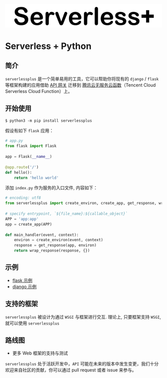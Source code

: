 ![](serverless+.png)

# Serverless + Python

## 简介

`serverlessplus` 是一个简单易用的工具，它可以帮助你将现有的 `django` / `flask` 等框架构建的应用借助 [API 网关](https://cloud.tencent.com/product/apigateway) 迁移到 [腾讯云无服务云函数](https://cloud.tencent.com/product/scf)（Tencent Cloud Serverless Cloud Function）上。

## 开始使用

```shell
$ python3 -m pip install serverlessplus
```

假设有如下 `flask` 应用：
```python
# app.py
from flask import Flask

app = Flask(__name__)

@app.route('/')
def hello():
    return 'hello world'
```

添加 `index.py` 作为服务的入口文件, 内容如下：
```python
# encoding: utf8
from serverlessplus import create_environ, create_app, get_response, wrap_response

# specify entrypoint, `${file_name}:${callable_object}`
APP = 'app:app'
app = create_app(APP)

def main_handler(event, context):
    environ = create_environ(event, context)
    response = get_response(app, environ)
    return wrap_response(response, {})
```

## 示例

- [flask 示例](https://github.com/serverlessplus/flask-example)
- [django 示例](https://github.com/serverlessplus/django-example)

## 支持的框架

`serverlessplus` 被设计为通过 `WSGI` 与框架进行交互. 理论上, 只要框架支持 `WSGI`, 就可以使用 `serverlessplus`

## 路线图

- 更多 Web 框架的支持与测试

`serverlessplus` 处于活跃开发中，`API` 可能在未来的版本中发生变更，我们十分欢迎来自社区的贡献，你可以通过 pull request 或者 issue 来参与。
